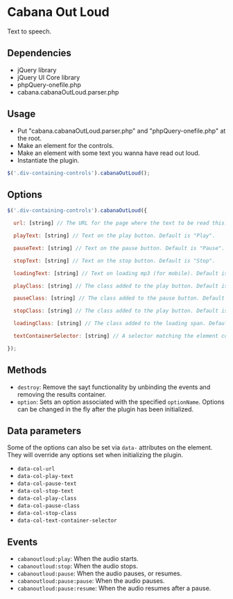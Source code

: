# Cabana Out Loud

Text to speech.

## Dependencies

* jQuery library
* jQuery UI Core library
* phpQuery-onefile.php
* cabana.cabanaOutLoud.parser.php

## Usage

- Put "cabana.cabanaOutLoud.parser.php" and "phpQuery-onefile.php" at the root.
- Make an element for the controls.
- Make an element with some text you wanna have read out loud.
- Instantiate the plugin.

```javascript
$('.div-containing-controls').cabanaOutLoud();
```

## Options

```javascript
$('.div-containing-controls').cabanaOutLoud({

  url: [string] // The URL for the page where the text to be read this. Default is `window.location.href`.

  playText: [string] // Text on the play button. Default is "Play".

  pauseText: [string] // Text on the pause button. Default is "Pause".

  stopText: [string] // Text on the stop button. Default is "Stop".

  loadingText: [string] // Text on loading mp3 (for mobile). Default is "Henter.."

  playClass: [string] // The class added to the play button. Default is "col_play".

  pauseClass: [string] // The class added to the pause button. Default is "col_pause".

  stopClass: [string] // The class added to the play button. Default is "col_play".

  loadingClass: [string] // The class added to the loading span. Default is "col_loading"

  textContainerSelector: [string] // A selector matching the element containing the text to read. Default is "[data-cabanaoutloud-read-this]".

});
```

## Methods

- `destroy`: Remove the sayt functionality by unbinding the events and removing the results container.
- `option`: Sets an option associated with the specified `optionName`. Options can be changed in the fly after the plugin has been initialized.

## Data parameters

Some of the options can also be set via `data-` attributes on the element. They will override any options set when initializing the plugin.

- `data-col-url`
- `data-col-play-text`
- `data-col-pause-text`
- `data-col-stop-text`
- `data-col-play-class`
- `data-col-pause-class`
- `data-col-stop-class`
- `data-col-text-container-selector`

## Events

- `cabanoutloud:play`: When the audio starts.
- `cabanoutloud:stop`: When the audio stops.
- `cabanoutloud:pause`: When the audio pauses, or resumes.
- `cabanoutloud:pause:pause`: When the audio pauses.
- `cabanoutloud:pause:resume`: When the audio resumes after a pause.
